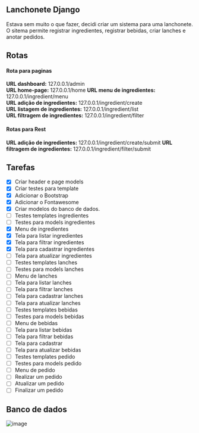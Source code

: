 ## Lanchonete Django
Estava sem muito o que fazer, decidi criar um sistema para uma lanchonete.  
O sitema permite registrar ingredientes, registrar bebidas, criar lanches e anotar pedidos.  

## Rotas
#### Rota para paginas
**URL dashboard:** 127.0.0.1/admin  
**URL home-page:**  127.0.0.1/home 
**URL menu de ingredientes:** 127.0.0.1/ingredient/menu  
**URL adição de ingredientes:**  127.0.0.1/ingredient/create  
**URL listagem de ingredientes:**  127.0.0.1/ingredient/list  
**URL filtragem de ingredientes:**  127.0.0.1/ingredient/filter

#### Rotas para Rest  
**URL adição de ingredientes:**  127.0.0.1/ingredient/create/submit
**URL filtragem de ingredientes:**  127.0.0.1/ingredient/filter/submit

## Tarefas  
- [X] Criar header e page models  
- [X] Criar testes para template  
- [X] Adicionar o Bootstrap  
- [X] Adicionar o Fontawesome 
- [X] Criar modelos do banco de dados.  
- [ ] Testes templates  ingredientes  
- [ ] Testes para models ingredientes  
- [X] Menu de ingredientes  
- [X] Tela para listar ingredientes  
- [X] Tela para filtrar ingredientes  
- [X] Tela para cadastrar ingredientes  
- [ ] Tela para atualizar ingredientes 
- [ ] Testes templates  lanches  
- [ ] Testes para models lanches  
- [ ] Menu de lanches  
- [ ] Tela para listar lanches  
- [ ] Tela para filtrar lanches  
- [ ] Tela para cadastrar lanches  
- [ ] Tela para atualizar lanches  
- [ ] Testes templates  bebidas  
- [ ] Testes para models bebidas  
- [ ] Menu de bebidas  
- [ ] Tela para listar bebidas  
- [ ] Tela para filtrar bebidas  
- [ ] Tela para cadastrar  
- [ ] Tela para atualizar bebidas  
- [ ] Testes templates  pedido  
- [ ] Testes para models pedido  
- [ ] Menu de pedido  
- [ ] Realizar um pedido  
- [ ] Atualizar um pedido  
- [ ] Finalizar um pedido     

## Banco de dados  

![image](https://user-images.githubusercontent.com/56879793/98428575-ec762300-2080-11eb-87cc-74fd8de9081f.png)
 
